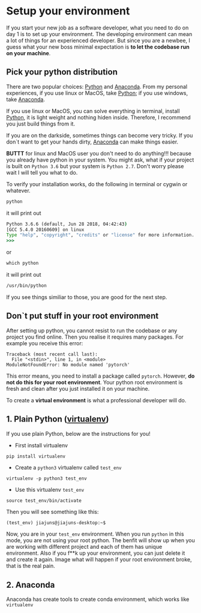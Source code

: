 # Setup your environment
If you start your new job as a software developer, what you need to do on day 1 is to set up your environment. The developing environment can mean a lot of things for an experienced developer. But since you are a newbee, I guess what your new boss minimal expectation is **to let the codebase run on your machine**.

Pick your python distribution
---
There are two popular choices: [Python](https://www.python.org/) and [Anaconda](https://www.anaconda.com/). From my personal experiences, if you use linux or MacOS, take [Python](https://www.python.org/); if you use windows, take [Anaconda](https://www.anaconda.com/).

If you use linux or MacOS, you can solve everything in terminal, install [Python](https://www.python.org/), it is light weight and nothing hiden inside. Therefore, I recommend you just build things from it.

If you are on the darkside, sometimes things can become very tricky. If you don`t want to get your hands dirty, [Anaconda](https://www.anaconda.com/) can make things easier.
 
**BUTTT** for linux and MacOS user you don't need to do anything!!! because you already have python in your system. You might ask, what if your project is built on `Python 3.6` but your system is `Python 2.7`. Don't worry please wait I will tell you what to do.

To verify your installation works, do the following in terminal or cygwin  or whatever.
```cmd
python
```
it will print out
```cmd
Python 3.6.6 (default, Jun 28 2018, 04:42:43) 
[GCC 5.4.0 20160609] on linux
Type "help", "copyright", "credits" or "license" for more information.
>>> 
```

or
```cmd
which python
```

it will print out
```cmd
/usr/bin/python
```

If you see things similiar to those, you are good for the next step.


Don`t put stuff in your root environment
---
After setting up python, you cannot resist to run the codebase or any project you find online. Then you realise it requires many packages. For example you receive this error:

```
Traceback (most recent call last):
  File "<stdin>", line 1, in <module>
ModuleNotFoundError: No module named 'pytorch'
```

This error means, you need to install a package called `pytorch`. However, **do not do this for your root environment**. Your python root environment is fresh and clean after you just installed it on your machine.

To create a **virtual environment** is what a professional developer will do.

## 1. Plain Python ([virtualenv](https://virtualenv.pypa.io/en/stable/userguide/))
If you use plain Python, below are the instructions for you!

* First install virtualenv
```cmd
pip install virtualenv
```

* Create a `python3` virtualenv called `test_env`
```
virtualenv -p python3 test_env
```

* Use this virtualenv `test_env`
```
source test_env/bin/activate
```

Then you will see something like this:
```
(test_env) jiajuns@jiajuns-desktop:~$ 
```

Now, you are in your `test_env` environment. When you run `python` in this mode, you are not using your root python. The benfit will show up when you are working with different project and each of them has unique environment. Also if you f**k up your environment, you can just delete it and create it again. Image what will happen if your root environment broke, that is the real pain.

## 2. Anaconda
Anaconda has create tools to create conda environment, which works like `virtualenv`
